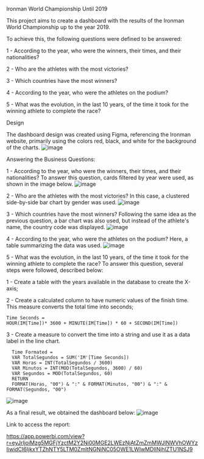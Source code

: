 Ironman World Championship Until 2019

This project aims to create a dashboard with the results of the Ironman World Championship up to the year 2019.

To achieve this, the following questions were defined to be answered:

1 - According to the year, who were the winners, their times, and their nationalities?

2 - Who are the athletes with the most victories?

3 - Which countries have the most winners?

4 - According to the year, who were the athletes on the podium?

5 - What was the evolution, in the last 10 years, of the time it took for the winning athlete to complete the race?

Design

The dashboard design was created using Figma, referencing the Ironman website, primarily using the colors red, black, and white for the background of the charts.
![image](https://github.com/gsalmei/IronmanPBI/assets/134868461/a1accdf3-9d07-4bec-ace6-56aabc32cb8d)


Answering the Business Questions:

1 - According to the year, who were the winners, their times, and their nationalities?
To answer this question, cards filtered by year were used, as shown in the image below.
![image](https://github.com/gsalmei/IronmanPBI/assets/134868461/840e367a-9a07-42d1-9f5b-2e94a2f7d83a)

2 - Who are the athletes with the most victories?
In this case, a clustered side-by-side bar chart by gender was used.
![image](https://github.com/gsalmei/IronmanPBI/assets/134868461/20478d89-240f-42a8-bc74-385882f9ffbc)


3 - Which countries have the most winners?
Following the same idea as the previous question, a bar chart was also used, but instead of the athlete's name, the country code was displayed.
![image](https://github.com/gsalmei/IronmanPBI/assets/134868461/4f56901a-cac1-4baa-95b2-13c91b42e6c9)


4 - According to the year, who were the athletes on the podium?
Here, a table summarizing the data was used.
![image](https://github.com/gsalmei/IronmanPBI/assets/134868461/7db778f8-1a53-4184-8ce3-258cea4f4978)

5 - What was the evolution, in the last 10 years, of the time it took for the winning athlete to complete the race?
To answer this question, several steps were followed, described below:

1 - Create a table with the years available in the database to create the X-axis;

2 - Create a calculated column to have numeric values of the finish time. This measure converts the total time into seconds;
  
    Time Seconds = 
    HOUR(IM[Time])* 3600 + MINUTE(IM[Time]) * 60 + SECOND(IM[Time])
  
3 - Create a measure to convert the time into a string and use it as a data label in the line chart.
      
      Time Formated = 
      VAR TotalSegundos = SUM('IM'[Time Seconds])
      VAR Horas = INT(TotalSegundos / 3600)
      VAR Minutos = INT(MOD(TotalSegundos, 3600) / 60)
      VAR Segundos = MOD(TotalSegundos, 60)
      RETURN
      FORMAT(Horas, "00") & ":" & FORMAT(Minutos, "00") & ":" & FORMAT(Segundos, "00")
![image](https://github.com/gsalmei/IronmanPBI/assets/134868461/63692a5d-f7a3-46a1-a811-ef8c76e1e2cb)

As a final result, we obtained the dashboard below:
![image](https://github.com/gsalmei/IronmanPBI/assets/134868461/1c8918d0-337b-454e-b271-ea061dbdfa9d)


Link to access the report:


https://app.powerbi.com/view?r=eyJrIjoiMzg5MGFjYzctM2Y2Ni00MGE2LWEzNjAtZmZmMWJlNWVhOWYzIiwidCI6IjkxYTZhNTY5LTM0ZmItNGNiNC05OWE1LWIwMDllNjhlZTU1NSJ9


